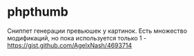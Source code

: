 phpthumb
=========
Сниппет генерации превьюшек у картинок. Есть множество модификаций, но пока используется только 1 - https://gist.github.com/AgelxNash/4693714
